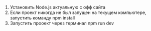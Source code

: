 1) Установить Node.js актуальную с офф сайта
2) Если проект никогда не был запущен на текущем компьютере, запустить команду npm install
3) Запустить прооект через терминал  npm run dev
 